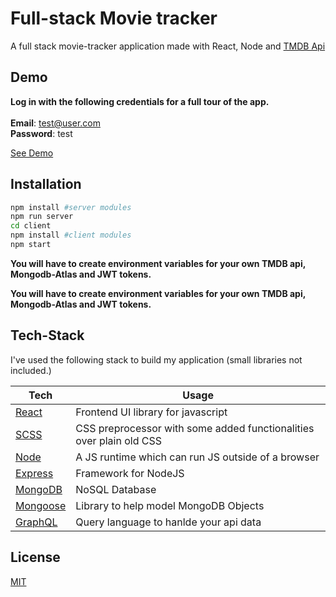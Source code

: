 # Full-stack Movie tracker

A full stack movie-tracker application made with React, Node and [TMDB Api](https://www.themoviedb.org/documentation/api)

## Demo

**Log in with the following credentials for a full tour of the app.** <br /><br />
**Email**: test@user.com <br />
**Password**: test

[See Demo](https://stark-thicket-66278.herokuapp.com/)

## Installation

```bash
npm install #server modules
npm run server
cd client   
npm install #client modules
npm start
```
**You will have to create environment variables for your own TMDB api, Mongodb-Atlas and JWT tokens.**

**You will have to create environment variables for your own TMDB api, Mongodb-Atlas and JWT tokens.**


## Tech-Stack

I've used the following stack to build my application (small libraries not included.)

| Tech | Usage |
|------|-------|
| [React](https://reactjs.org/) | Frontend UI library for javascript |
| [SCSS](https://sass-lang.com/) | CSS preprocessor with some added functionalities over plain old CSS |
| [Node](https://nodejs.org/en/) | A JS runtime which can run JS outside of a browser |
| [Express](https://expressjs.com/) | Framework for NodeJS |
| [MongoDB](https://www.mongodb.com/) | NoSQL Database |
| [Mongoose](https://mongoosejs.com/) | Library to help model MongoDB Objects |
| [GraphQL](https://graphql.org/) | Query language to hanlde your api data |

## License
[MIT](https://choosealicense.com/licenses/mit/)
